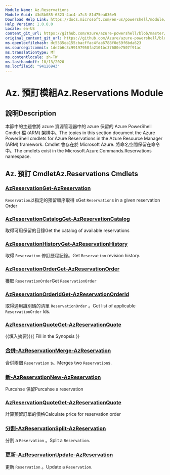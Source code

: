 ```yaml
---
Module Name: Az.Reservations
Module Guid: 43d3b085-6323-4ac4-a7c3-81d75ea036e5
Download Help Link: https://docs.microsoft.com/en-us/powershell/module/az.reservations
Help Version: 1.0.0.0
Locale: en-US
content_git_url: https://github.com/Azure/azure-powershell/blob/master/src/Reservations/Reservations/help/Az.Reservations.md
original_content_git_url: https://github.com/Azure/azure-powershell/blob/master/src/Reservations/Reservations/help/Az.Reservations.md
ms.openlocfilehash: dc5535ea155cbacffac4faa6788f0e59f6bda623
ms.sourcegitcommit: 1de2b6c3c99197958fa2101bc37680e7507f91ac
ms.translationtype: MT
ms.contentlocale: zh-TW
ms.lasthandoff: 10/13/2020
ms.locfileid: "94126943"
---
```

# <span data-ttu-id="5d2da-101">Az. 預訂模組</span><span class="sxs-lookup"><span data-stu-id="5d2da-101">Az.Reservations Module</span></span>
## <span data-ttu-id="5d2da-102">說明</span><span class="sxs-lookup"><span data-stu-id="5d2da-102">Description</span></span>
<span data-ttu-id="5d2da-103">本節中的主題會將 azure 資源管理器中的 azure 保留的 Azure PowerShell Cmdlet 檔 (ARM) 架構中。</span><span class="sxs-lookup"><span data-stu-id="5d2da-103">The topics in this section document the Azure PowerShell cmdlets for Azure Reservations in the Azure Resource Manager (ARM) framework.</span></span> <span data-ttu-id="5d2da-104">Cmdlet 會存在於 Microsoft Azure. 將命名空間保留在命令中。</span><span class="sxs-lookup"><span data-stu-id="5d2da-104">The cmdlets exist in the Microsoft.Azure.Commands.Reservations namespace.</span></span>

## <span data-ttu-id="5d2da-105">Az. 預訂 Cmdlet</span><span class="sxs-lookup"><span data-stu-id="5d2da-105">Az.Reservations Cmdlets</span></span>
### [<span data-ttu-id="5d2da-106">AzReservation</span><span class="sxs-lookup"><span data-stu-id="5d2da-106">Get-AzReservation</span></span>](Get-AzReservation.md)
<span data-ttu-id="5d2da-107">`Reservation`以指定的預留順序取得 s</span><span class="sxs-lookup"><span data-stu-id="5d2da-107">Get `Reservation`s in a given reservation Order</span></span>

### [<span data-ttu-id="5d2da-108">AzReservationCatalog</span><span class="sxs-lookup"><span data-stu-id="5d2da-108">Get-AzReservationCatalog</span></span>](Get-AzReservationCatalog.md)
<span data-ttu-id="5d2da-109">取得可用保留的目錄</span><span class="sxs-lookup"><span data-stu-id="5d2da-109">Get the catalog of available reservations</span></span>

### [<span data-ttu-id="5d2da-110">AzReservationHistory</span><span class="sxs-lookup"><span data-stu-id="5d2da-110">Get-AzReservationHistory</span></span>](Get-AzReservationHistory.md)
<span data-ttu-id="5d2da-111">取得 `Reservation` 修訂歷程記錄。</span><span class="sxs-lookup"><span data-stu-id="5d2da-111">Get `Reservation` revision history.</span></span>

### [<span data-ttu-id="5d2da-112">AzReservationOrder</span><span class="sxs-lookup"><span data-stu-id="5d2da-112">Get-AzReservationOrder</span></span>](Get-AzReservationOrder.md)
<span data-ttu-id="5d2da-113">獲取 `ReservationOrder`</span><span class="sxs-lookup"><span data-stu-id="5d2da-113">Get `ReservationOrder`</span></span>

### [<span data-ttu-id="5d2da-114">AzReservationOrderId</span><span class="sxs-lookup"><span data-stu-id="5d2da-114">Get-AzReservationOrderId</span></span>](Get-AzReservationOrderId.md)
<span data-ttu-id="5d2da-115">取得適用識別碼的清單 `ReservationOrder` 。</span><span class="sxs-lookup"><span data-stu-id="5d2da-115">Get list of applicable `ReservationOrder` Ids.</span></span>

### [<span data-ttu-id="5d2da-116">AzReservationQuote</span><span class="sxs-lookup"><span data-stu-id="5d2da-116">Get-AzReservationQuote</span></span>](Get-AzReservationQuote.md)
<span data-ttu-id="5d2da-117">{{填入摘要}}</span><span class="sxs-lookup"><span data-stu-id="5d2da-117">{{ Fill in the Synopsis }}</span></span>

### [<span data-ttu-id="5d2da-118">合併-AzReservation</span><span class="sxs-lookup"><span data-stu-id="5d2da-118">Merge-AzReservation</span></span>](Merge-AzReservation.md)
<span data-ttu-id="5d2da-119">合併兩個 `Reservation` s。</span><span class="sxs-lookup"><span data-stu-id="5d2da-119">Merges two `Reservation`s.</span></span>

### [<span data-ttu-id="5d2da-120">新-AzReservation</span><span class="sxs-lookup"><span data-stu-id="5d2da-120">New-AzReservation</span></span>](New-AzReservation.md)
<span data-ttu-id="5d2da-121">Purcahse 保留</span><span class="sxs-lookup"><span data-stu-id="5d2da-121">Purcahse a reservation</span></span>

### [<span data-ttu-id="5d2da-122">AzReservationQuote</span><span class="sxs-lookup"><span data-stu-id="5d2da-122">Get-AzReservationQuote</span></span>](Get-AzReservationQuote.md)
<span data-ttu-id="5d2da-123">計算預留訂單的價格</span><span class="sxs-lookup"><span data-stu-id="5d2da-123">Calculate price for reservation order</span></span>

### [<span data-ttu-id="5d2da-124">分割-AzReservation</span><span class="sxs-lookup"><span data-stu-id="5d2da-124">Split-AzReservation</span></span>](Split-AzReservation.md)
<span data-ttu-id="5d2da-125">分割 a `Reservation` 。</span><span class="sxs-lookup"><span data-stu-id="5d2da-125">Split a `Reservation`.</span></span>

### [<span data-ttu-id="5d2da-126">更新-AzReservation</span><span class="sxs-lookup"><span data-stu-id="5d2da-126">Update-AzReservation</span></span>](Update-AzReservation.md)
<span data-ttu-id="5d2da-127">更新 `Reservation` 。</span><span class="sxs-lookup"><span data-stu-id="5d2da-127">Update a `Reservation`.</span></span>

